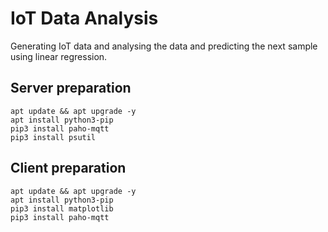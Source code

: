 # IoT Data Analysis
Generating IoT data and analysing the data and predicting the next sample using linear regression.

## Server preparation
```
apt update && apt upgrade -y
apt install python3-pip  
pip3 install paho-mqtt
pip3 install psutil  
```

## Client preparation
```
apt update && apt upgrade -y
apt install python3-pip
pip3 install matplotlib
pip3 install paho-mqtt
```